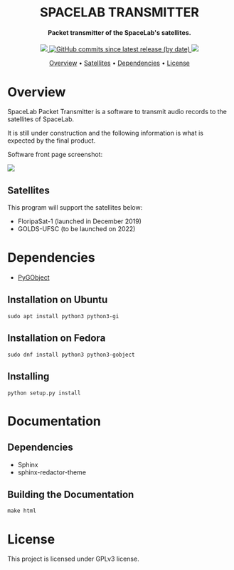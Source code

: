 
<h1 align="center">
    SPACELAB TRANSMITTER
    <br>
</h1>

<h4 align="center">Packet transmitter of the SpaceLab's satellites.</h4>

<p align="center">
    <a href="https://github.com/spacelab-ufsc/spacelab-transmitter">
        <img src="https://img.shields.io/badge/status-development-green?style=for-the-badge">
    </a>
    <a href="https://github.com/spacelab-ufsc/spacelab-transmitter/releases">
        <img alt="GitHub commits since latest release (by date)" src="https://img.shields.io/github/commits-since/spacelab-ufsc/spacelab-transmitter/latest?style=for-the-badge"> 
    </a>
    <a href="https://github.com/spacelab-ufsc/spacelab-transmitter/blob/main/LICENSE">
        <img src="https://img.shields.io/badge/license-GPL3-yellow?style=for-the-badge">
    </a>
</p>

<p align="center">
    <a href="#overview">Overview</a> •
    <a href="#satellites">Satellites</a> •
    <a href="#dependencies">Dependencies</a> •
    <a href="#license">License</a>
</p>

# Overview

SpaceLab Packet Transmitter is a software to transmit audio records to the satellites of SpaceLab.

It is still under construction and the following information is what is expected by the final product.

Software front page screenshot:

<img src="docs/img/tela_inicial.png" width=""/>

## Satellites

This program will support the satellites below:

* FloripaSat-1 (launched in December 2019)
* GOLDS-UFSC (to be launched on 2022)

# Dependencies

* [PyGObject](https://pypi.org/project/PyGObject/)

## Installation on Ubuntu
```sudo apt install python3 python3-gi```


## Installation on Fedora
```sudo dnf install python3 python3-gobject```


## Installing
```python setup.py install```

# Documentation

## Dependencies
* Sphinx
* sphinx-redactor-theme

## Building the Documentation

```make html```

# License

This project is licensed under GPLv3 license.


